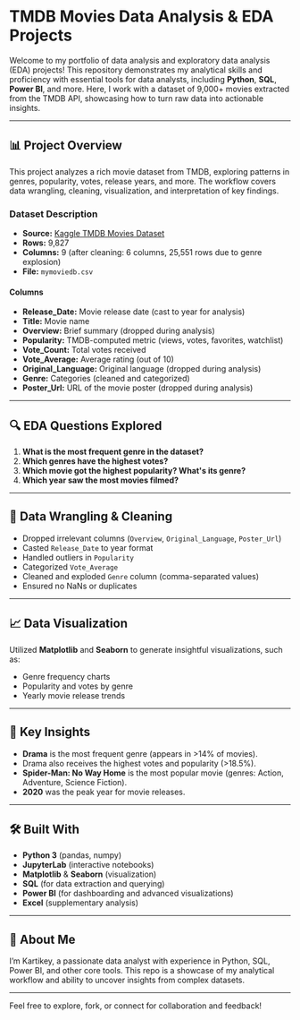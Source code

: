 # TMDB Movies Data Analysis & EDA Projects

Welcome to my portfolio of data analysis and exploratory data analysis (EDA) projects! This repository demonstrates my analytical skills and proficiency with essential tools for data analysts, including **Python**, **SQL**, **Power BI**, and more. Here, I work with a dataset of 9,000+ movies extracted from the TMDB API, showcasing how to turn raw data into actionable insights.

---

## 📊 Project Overview

This project analyzes a rich movie dataset from TMDB, exploring patterns in genres, popularity, votes, release years, and more. The workflow covers data wrangling, cleaning, visualization, and interpretation of key findings.

### Dataset Description

- **Source:** [Kaggle TMDB Movies Dataset](https://www.kaggle.com/)
- **Rows:** 9,827
- **Columns:** 9 (after cleaning: 6 columns, 25,551 rows due to genre explosion)
- **File:** `mymoviedb.csv`

#### Columns

- **Release_Date:** Movie release date (cast to year for analysis)
- **Title:** Movie name
- **Overview:** Brief summary (dropped during analysis)
- **Popularity:** TMDB-computed metric (views, votes, favorites, watchlist)
- **Vote_Count:** Total votes received
- **Vote_Average:** Average rating (out of 10)
- **Original_Language:** Original language (dropped during analysis)
- **Genre:** Categories (cleaned and categorized)
- **Poster_Url:** URL of the movie poster (dropped during analysis)

---

## 🔍 EDA Questions Explored

1. **What is the most frequent genre in the dataset?**
2. **Which genres have the highest votes?**
3. **Which movie got the highest popularity? What's its genre?**
4. **Which year saw the most movies filmed?**

---

## 🧹 Data Wrangling & Cleaning

- Dropped irrelevant columns (`Overview`, `Original_Language`, `Poster_Url`)
- Casted `Release_Date` to year format
- Handled outliers in `Popularity`
- Categorized `Vote_Average`
- Cleaned and exploded `Genre` column (comma-separated values)
- Ensured no NaNs or duplicates

---

## 📈 Data Visualization

Utilized **Matplotlib** and **Seaborn** to generate insightful visualizations, such as:
- Genre frequency charts
- Popularity and votes by genre
- Yearly movie release trends

---

## 📝 Key Insights

- **Drama** is the most frequent genre (appears in >14% of movies).
- Drama also receives the highest votes and popularity (>18.5%).
- **Spider-Man: No Way Home** is the most popular movie (genres: Action, Adventure, Science Fiction).
- **2020** was the peak year for movie releases.

---

## 🛠 Built With

- **Python 3** (pandas, numpy)
- **JupyterLab** (interactive notebooks)
- **Matplotlib** & **Seaborn** (visualization)
- **SQL** (for data extraction and querying)
- **Power BI** (for dashboarding and advanced visualizations)
- **Excel** (supplementary analysis)

---

## 🚀 About Me

I’m Kartikey, a passionate data analyst with experience in Python, SQL, Power BI, and other core tools. This repo is a showcase of my analytical workflow and ability to uncover insights from complex datasets.

---

Feel free to explore, fork, or connect for collaboration and feedback!
